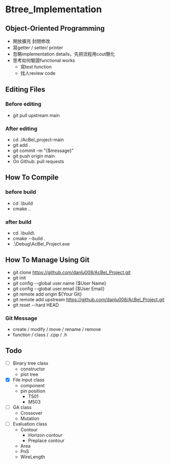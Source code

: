 # Btree_Implementation

## Object-Oriented Programming
* 開放擴充 封閉修改
* 寫getter / setter/ printer
* 忽略implementation details，先把流程用cout簡化
* 思考如何驗證functional works
  * 寫test function
  * 找人review code

## Editing Files
### Before editing
- git pull upstream main
### After editing
- cd ./AcBel_project-main
- git add .
- git commit -m "{$message}"
- git push origin main
- On Github: pull requests

## How To Compile
### before build
- cd .\build
- cmake ..
### after build
- cd .\build\
- cmake --build .
- .\Debug\AcBel_Project.exe

## How To Manage Using Git
- git clone https://github.com/danlu008/AcBel_Project.git
- git init
- git config --global user.name {$User Name}
- git config --global user.email {$User Email}
- git remote add origin ${Your Git}
- git remote add upstream https://github.com/danlu008/AcBel_Project.git
- git reset --hard HEAD

### Git Message
- create / modify / move / rename / remove
- function / class / .cpp / .h

## Todo
- [ ] Binary tree class
  * constructor
  * plot tree
- [x] File input class
  * component
  * pin position
    * T501
    * M503
- [ ] GA class
  * Crossover
  * Mutation
- [ ] Evaluation class
  * Contour
    * Horizon contour
    * Preplace contour
  * Area
  * PnS
  * WireLength